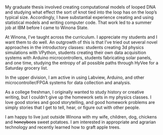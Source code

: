 My graduate thesis involved creating computational models of looped DNA and studying what effect the sort of knot tied into the loop has on the loop’s typical size. Accordingly, I have substantial experience creating and using statistical models and writing computer code. That work led to a summer job at IBM before I came to Winona State.

At Winona, I’ve taught across the curriculum. I appreciate my students and I want them to do well. An outgrowth of this is that I’ve tried out several novel approaches in the introductory classes: students creating 3d physics simulations with VPython, students creating their own data acquisition systems with Arduino microcontrollers, students fabricating solar panels, and one time, studying the entropy of all possible paths through HyVee for a Saturday grocery list.

In the upper division, I am active in using Labview, Arduino, and other microcontroller/FPGA systems for data collection and analysis.

As a college freshman, I originally wanted to study history or creative writing, but I couldn’t give up the homework sets in my physics classes. I love good stories and good storytelling, and good homework problems are simply stories that I get to tell, hear, or figure out with other people.

I am happy to live just outside Winona with my wife, children, dog, chickens and ~~honeybees~~ sweet potatoes. I am interested in appropriate and agrarian technology and recently learned how to graft apple trees.
